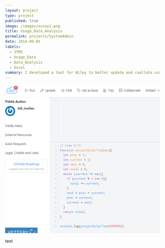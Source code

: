 ```yaml
---
layout: project
type: project
published: true
image: /images/essay1.png
title: Usage_Data_Analysis
permalink: projects/SystemAdmin
date: 2014-06-01
labels:
  - STMS
  - Usage_Data
  - Data_Analysis
  - Excel
summary: I developed a tool for Wiley to better update and coallate usage data from multiple sources.
---
```


<img class="ui medium right floated rounded image" src="/images/essay1.png">

text

